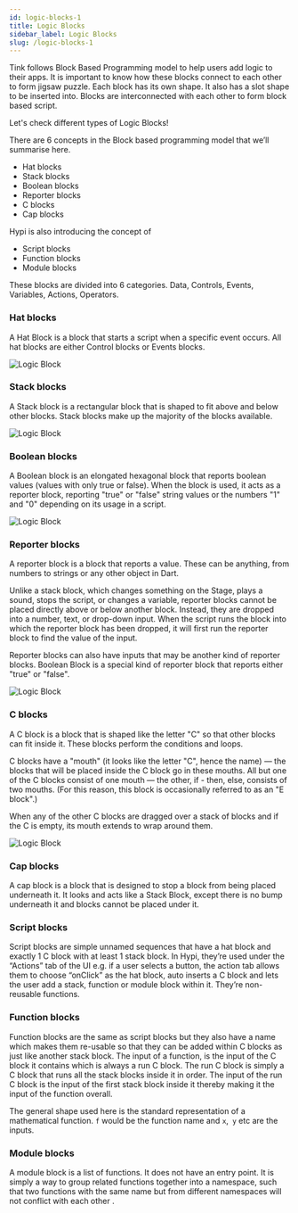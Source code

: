 ```yaml
---
id: logic-blocks-1
title: Logic Blocks
sidebar_label: Logic Blocks
slug: /logic-blocks-1
---
```


Tink follows Block Based Programming model to help users add logic to their apps. It is important to know how these blocks connect to each other to form jigsaw puzzle. Each block has its own shape. It also has a slot shape to be inserted into. Blocks are interconnected with each other to form block based script.

Let's check different types of Logic Blocks!

There are 6 concepts in the Block based programming model that we’ll summarise here. 

* Hat blocks
* Stack blocks
* Boolean blocks
* Reporter blocks
* C blocks
* Cap blocks

Hypi is also introducing the concept of

* Script blocks
* Function blocks
* Module blocks

These blocks are divided into 6 categories. Data, Controls, Events, Variables, Actions, Operators.

### Hat blocks

A Hat Block is a block that starts a script when a specific event occurs. All hat blocks are either Control blocks or Events blocks.

![Logic Block](/img/Logic-Block-Event.png)

### Stack blocks

A Stack block is a rectangular block that is shaped to fit above and below other blocks. Stack blocks make up the majority of the blocks available.

![Logic Block](/img/Logic-Block-Stack.png)


###  Boolean blocks

A Boolean block is an elongated hexagonal block that reports boolean values (values with only true or
false). When the block is used, it acts as a reporter block, reporting "true" or "false" string values or the
numbers "1" and "0" depending on its usage in a script.

![Logic Block](/img/Logic-Block-Boolean.png)

### Reporter blocks

A reporter block is a block that reports a value. These can be anything, from numbers to strings or any other object in Dart.

Unlike a stack block, which changes something on the Stage, plays a sound, stops the script, or changes a variable, reporter blocks cannot be placed directly above or below another block. Instead, they are dropped into a number, text, or drop-down input. When the script runs the block into which the reporter block has been dropped, it will first run the reporter block to find the value of the input. 

Reporter blocks can also have inputs that may be another kind of reporter blocks. Boolean Block is a  special kind of reporter block that reports either "true" or "false".

![Logic Block ](/img/Logic-Block-Reporter.png)

### C blocks

A C block is a block that is shaped like the letter "C" so that other blocks can fit inside it. These blocks perform the conditions and loops. 

C blocks have a "mouth" (it looks like the letter "C", hence the name) — the blocks that will be placed inside the C block go in these mouths. All but one of the C blocks consist of one mouth — the other, if - then, else, consists of two mouths. (For this reason, this block is occasionally referred to as an "E block".)

When any of the other C blocks are dragged over a stack of blocks and if the C is empty, its mouth extends to wrap around them.

![Logic Block](/img/Logic-Block-C.png)

###  Cap blocks

A cap block is a block that is designed to stop a block from being placed underneath it. It looks and acts like a Stack Block, except there is no bump underneath it and blocks cannot be placed under it.

### Script blocks

Script blocks are simple unnamed sequences that have a hat block and exactly 1 C block with at least 1 stack block. In Hypi, they’re used under the “Actions” tab of the UI e.g. if a user selects a button, the action tab allows them to choose “onClick” as the hat block, auto inserts a C block and lets the user add a stack, function or module block within it. They’re non-reusable functions.

### Function blocks

Function blocks are the same as script blocks but they also have a name which makes them re-usable so that they can be added within C blocks as just like another stack block. The input of a function, is the input
of the C block it contains which is always a run C block. The run C block is simply a C block that runs all the stack blocks inside it in order. The input of the run C block is the input of the first stack block
inside it thereby making it the input of the function overall.

The general shape used here is the standard representation of a mathematical function. `f` would be the function name and `x`,` y` etc are the inputs.

### Module blocks

A module block is a list of functions. It does not have an entry point. It is simply a way to group related functions together into a namespace, such that two functions with the same name but from different
namespaces will not conflict with each other
.
